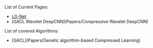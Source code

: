List of Current Pages:
 - [LG-Net](Papers/LG-Net)
 - [GACL Wavelet DeepCNN](Papers/Compressive Wavelet DeepCNN)

List of covered Algorithms:
 - [GACL](Papers/Genetic algorithm-based Compressed Learning)